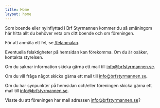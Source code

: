 ```yaml
---
title: Home
layout: home
---
```


Som boende eller nyinflyttad i Brf Styrmannen kommer du så småningom här hitta allt du behöver veta om ditt boende och om föreningen.

För att anmäla ett fel, se [/felanmalan](Felanmälan).

Eventuella felaktigheter på hemsidan kan förekomma. Om du är osäker, kontakta styrelsen.

Om du saknar information skicka gärna ett mail till [info@brfstyrmannen.se](info@brfstyrmannen.se).

Om du vill fråga något skicka gärna ett mail till [info@brfstyrmannen.se](info@brfstyrmannen.se).

Om du har synpunkter på hemsidan och/eller föreningen skicka gärna ett mail till [info@brfstyrmannen.se](info@brfstyrmannen.se).

Visste du att föreningen har mail adressen [info@brfstyrmannen.se](info@brfstyrmannen.se)?